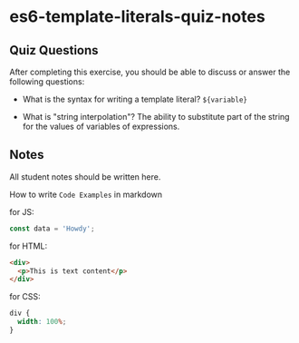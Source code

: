 # es6-template-literals-quiz-notes

## Quiz Questions

After completing this exercise, you should be able to discuss or answer the following questions:

- What is the syntax for writing a template literal?
  `${variable}`

- What is "string interpolation"?
  The ability to substitute part of the string for the values of variables of expressions.

## Notes

All student notes should be written here.

How to write `Code Examples` in markdown

for JS:

```javascript
const data = 'Howdy';
```

for HTML:

```html
<div>
  <p>This is text content</p>
</div>
```

for CSS:

```css
div {
  width: 100%;
}
```
